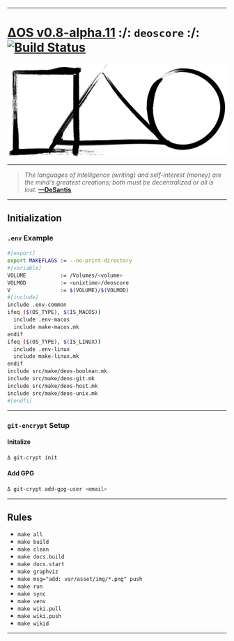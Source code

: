 [this:author:email]: # (atd@bitcoin.sh )
[this:author:name ]: # (Andrew DeSantis)

---

# [ΔOS v0.8-alpha.11][000] :/: `deoscore` :/: [![Build Status][001]][002]

[![self-header.jpg][003]](https://github.com/libdeos/deos-graphviz/wiki)

---

> *The languages of intelligence (writing) and self-interest (money) are the*
> *mind's greatest creations; both must be decentralized or all is lost.*
> **[—DeSantis][004]**

---

## Initialization

### `.env` Example

```bash
#[export]
export MAKEFLAGS := --no-print-directory
#[variable]
VOLUME           := /Volumes/<volume>
VOLMOD           := <unixtime>/deoscore
V                := $(VOLUME)/$(VOLMOD)
#[include]
include .env-common
ifeq ($(OS_TYPE), $(IS_MACOS))
  include .env-macos
  include make-macos.mk
endif
ifeq ($(OS_TYPE), $(IS_LINUX))
  include .env-linux
  include make-linux.mk
endif
include src/make/deos-boolean.mk
include src/make/deos-git.mk
include src/make/deos-host.mk
include src/make/deos-unix.mk
#[endfi]

```

---

### `git-encrypt` Setup

#### Initalize

```bash
Δ git-crypt init
```

#### Add GPG

```bash
Δ git-crypt add-gpg-user <email>
```

---

## Rules

* `make all`
* `make build`
* `make clean`
* `make docs.build`
* `make docs.start`
* `make graphviz`
* `make msg="add: var/asset/img/*.png" push`
* `make run`
* `make sync`
* `make venv`
* `make wiki.pull`
* `make wiki.push`
* `make wikid`

---

[000]: https://libdeos.github.io/deos-graphviz/
[001]: https://travis-ci.org/libdeos/deos-graphviz.svg?branch=master
[002]: https://travis-ci.org/libdeos/deos-graphviz
[003]: var/assets/github/self-header-1499073266.png
[004]: https://twitter.com/desantis/status/795023340704595968
